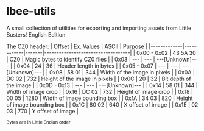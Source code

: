# lbee-utils
A small collection of utilities for exporting and importing assets from Little Busters! English Edition

The CZ0 header:
| Offset      | Ex. Values | ASCII | Purpose                           |
|-------------|------------|-------|-----------------------------------|
| 0x00 - 0x02 | 43 5A 30   | CZ0   | Magic bytes to identify CZ0 files |
| 0x03        | ---        | ---   | ---[Unknown]---                   |
| 0x04        | 24         | 36    | Header length in bytes            |
| 0x05 - 0x07 | ---        | ---   | ---[Unknown]---                   |
| 0x08        | 58 01      | 344   | Width of the image in pixels      |
| 0x0A        | DC 02      | 732   | Height of the image in pixels     |
| 0x0C        | 20         | 32    | Bit depth of the image            |
| 0x0D - 0x13 | ---        | ---   | ---[Unknown]---                   |
| 0x14        | 58 01      | 344   | Width of image crop               |
| 0x16        | DC 02      | 732   | Height of image crop              |
| 0x18        | 00 05      | 1280  | Width of image bounding box       |
| 0x1A        | 34 03      | 820   | Height of image bounding box      |
| 0x1C        | 80 02      | 640   | X offset of image                 |
| 0x1E        | 02 03      | 770   | Y offset of image                 |

<sup>Bytes are in Little Endian order</sup>
